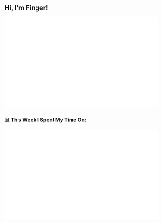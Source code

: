 <h2> Hi, I'm Finger!</h2>

<img align="right" src="https://raw.githubusercontent.com/spianmo/github-stats/master/generated/overview.svg#gh-light-mode-only">

<!-- <img align="right" height="160em" src="https://github-readme-stats-eight-theta.vercel.app/api/top-langs/?username=spianmo&layout=compact&langs_count=8&theme=algolia"/>	 -->
	
```go
package main

type Me struct {
	Name   string
	Job    string
	Code   string
	Skills string
}

func main() {
	me := &Me{
		Name:   "Finger",
		Job:    "Client-side Engineer",
		Code:   "Java, Kotlin, C#, Rust and C++ and Others",
		Skills: "Android, Security, Cross-platform client, NLP, CV, ASR ^o^",
	}
	_ = me
}
```


<h3>📊 This Week I Spent My Time On:</h3>
<img align='right' src="https://raw.githubusercontent.com/spianmo/github-stats/master/generated/languages.svg#gh-light-mode-only">

<!--START_SECTION:waka-->

```txt
Kotlin                 4 hrs 56 mins   ███████████████▒░░░░░░░░░   61.16 %
Java                   1 hr 27 mins    ████▓░░░░░░░░░░░░░░░░░░░░   18.10 %
XML                    19 mins         █░░░░░░░░░░░░░░░░░░░░░░░░   04.07 %
Groovy                 14 mins         ▓░░░░░░░░░░░░░░░░░░░░░░░░   03.06 %
CMake                  13 mins         ▓░░░░░░░░░░░░░░░░░░░░░░░░   02.84 %
```

<!--END_SECTION:waka-->
